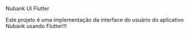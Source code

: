 Nubank UI Flutter

Este projeto é uma implementação da interface do usuário do aplicativo Nubank usando Flutter!!!
